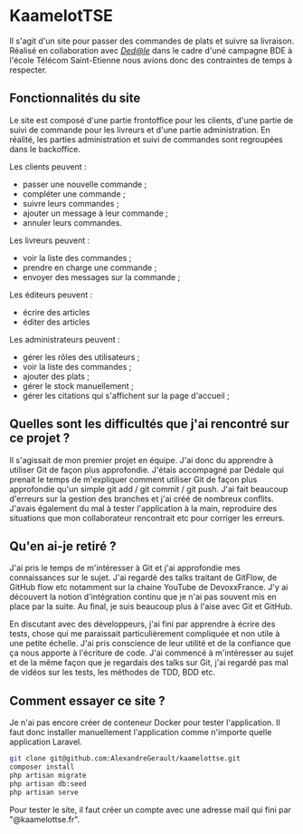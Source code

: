 # KaamelotTSE

Il s'agit d'un site pour passer des commandes de plats et suivre sa livraison. Réalisé en collaboration avec [_Ded@le_](https://github.com/thomasLecler) dans le cadre d'uné campagne BDE à l'école Télécom Saint-Etienne nous avions donc des contraintes de temps à respecter.

## Fonctionnalités du site

Le site est composé d'une partie frontoffice pour les clients, d'une partie de suivi de commande pour les livreurs et d'une partie administration. 
En réalité, les parties administration et suivi de commandes sont regroupées dans le backoffice.

Les clients peuvent :
- passer une nouvelle commande ;
- compléter une commande ;
- suivre leurs commandes ;
- ajouter un message à leur commande ;
- annuler leurs commandes.

Les livreurs peuvent :
- voir la liste des commandes ;
- prendre en charge une commande ;
- envoyer des messages sur la commande ;

Les éditeurs peuvent :
- écrire des articles
- éditer des articles

Les administrateurs peuvent :
- gérer les rôles des utilisateurs ;
- voir la liste des commandes ;
- ajouter des plats ;
- gérer le stock manuellement ;
- gérer les citations qui s'affichent sur la page d'accueil ;



## Quelles sont les difficultés que j'ai rencontré sur ce projet ?

Il s'agissait de mon premier projet en équipe. J'ai donc du apprendre à utiliser Git de façon plus approfondie. J'étais accompagné par Dédale qui prenait le temps de m'expliquer comment utiliser Git de façon plus approfondie qu'un simple git add / git commit / git push. J'ai fait beaucoup d'erreurs sur la gestion des branches et j'ai créé de nombreux conflits. J'avais également du mal à tester l'application à la main, reproduire des situations que mon collaborateur rencontrait etc pour corriger les erreurs.

## Qu'en ai-je retiré ?

J'ai pris le temps de m'intéresser à Git et j'ai approfondie mes connaissances sur le sujet. J'ai regardé des talks traitant de GitFlow, de GitHub flow etc notamment sur la chaine YouTube de DevoxxFrance. J'y ai découvert la notion d'intégration continu que je n'ai pas souvent mis en place par la suite. Au final, je suis beaucoup plus à l'aise avec Git et GitHub.

En discutant avec des développeurs, j'ai fini par apprendre à écrire des tests, chose qui me paraissait particulièrement compliquée et non utile à une petite échelle. J'ai pris conscience de leur utilité et de la confiance que ça nous apporte à l'écriture de code. J'ai commencé à m'intéresser au sujet et de la même façon que je regardais des talks sur Git, j'ai regardé pas mal de vidéos sur les tests, les méthodes de TDD, BDD etc.

## Comment essayer ce site ?

Je n'ai pas encore créer de conteneur Docker pour tester l'application. Il faut donc installer manuellement l'application comme n'importe quelle application Laravel.

```bash
git clone git@github.com:AlexandreGerault/kaamelottse.git
composer install
php artisan migrate
php artisan db:seed
php artisan serve
```
Pour tester le site, il faut créer un compte avec une adresse mail qui fini par "@kaamelottse.fr".

